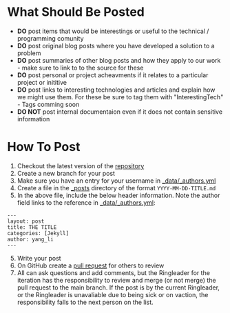What Should Be Posted
=====================
* **DO** post items that would be interestings or useful to the technical / programming comunity
* **DO** post original blog posts where you have developed a solution to a problem
* **DO** post summaries of other blog posts and how they apply to our work - make sure to link to to the source for these
* **DO** post personal or project acheavments if it relates to a particular project or inititive   
* **DO** post links to interesting technologies and articles and explain how we might use them. For these be sure to tag them with "InterestingTech" - Tags comming soon
* **DO NOT** post internal documentaion even if it does not contain sensitive information


How To Post
===========
1. Checkout the latest version of the [repository](https://github.com/emory-libraries/emory-libraries.github.io)
2. Create a new branch for your post
2. Make sure you have an entry for your username in [_data/_authors.yml](_data/_authors.yml)
3. Create a file in the [_posts](_posts) directory of the format `YYYY-MM-DD-TITLE.md`
4. In the above file, include the below header information. Note the author field links to the reference in [_data/_authors.yml](_data/_authors.yml):

```
---
layout: post
title: THE TITLE  
categories: [Jekyll]
author: yang_li
---
```
5. Write your post
6.  On GitHub create a [pull request](https://github.com/emory-libraries/emory-libraries.github.io/compare?expand=1) for others to review
7.  All can ask questions and add comments, but the Ringleader for the iteration has the responsibility to review and merge (or not merge) the pull request to the main branch.  If the post is by the current Ringleader, or the Ringleader is unavaliable due to being sick or on vaction, the responsibility falls to the next person on the list.
